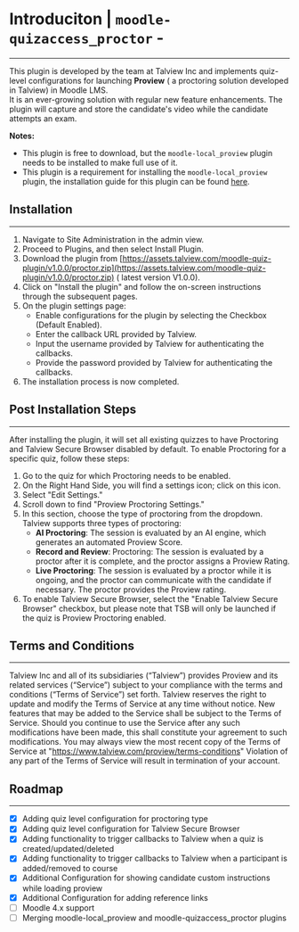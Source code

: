 # Introduciton | `moodle-quizaccess_proctor` -

---

This plugin is developed by the team at Talview Inc and implements quiz-level configurations for launching **Proview** (
a proctoring solution developed in Talview) in Moodle LMS.  
It is an ever-growing solution with regular new feature enhancements. The plugin will capture and store the candidate's
video while the candidate attempts an exam.

**Notes:**

* This plugin is free to download, but the `moodle-local_proview` plugin needs to be installed to make full use of it.
* This plugin is a requirement for installing the `moodle-local_proview` plugin, the installation guide for this plugin
  can be found [here](https://proviewsupport.freshdesk.com/support/solutions/articles/81000384579).

## Installation

---

1. Navigate to Site Administration in the admin view.
2. Proceed to Plugins, and then select Install Plugin.
3. Download the plugin
   from [https://assets.talview.com/moodle-quiz-plugin/v1.0.0/proctor.zip](https://assets.talview.com/moodle-quiz-plugin/v1.0.0/proctor.zip) (
   latest version V1.0.0).
4. Click on "Install the plugin" and follow the on-screen instructions through the subsequent pages.
5. On the plugin settings page:
    * Enable configurations for the plugin by selecting the Checkbox (Default Enabled).
    * Enter the callback URL provided by Talview.
    * Input the username provided by Talview for authenticating the callbacks.
    * Provide the password provided by Talview for authenticating the callbacks.
6. The installation process is now completed.

## Post Installation Steps

---

After installing the plugin, it will set all existing quizzes to have Proctoring and Talview Secure Browser disabled by
default. To enable Proctoring for a specific quiz, follow these steps:

1. Go to the quiz for which Proctoring needs to be enabled.
2. On the Right Hand Side, you will find a settings icon; click on this icon.
3. Select "Edit Settings."
4. Scroll down to find "Proview Proctoring Settings."
5. In this section, choose the type of proctoring from the dropdown. Talview supports three types of proctoring:
    * **AI Proctoring**: The session is evaluated by an AI engine, which generates an automated Proview Score.
    * **Record and Review**: Proctoring: The session is evaluated by a proctor after it is complete, and the proctor
      assigns a Proview Rating.
    * **Live Proctoring**: The session is evaluated by a proctor while it is ongoing, and the proctor can communicate
      with the candidate if necessary. The proctor provides the Proview rating.
6. To enable Talview Secure Browser, select the "Enable Talview Secure Browser" checkbox, but please note that TSB will
   only be launched if the quiz is Proview Proctoring enabled.

## Terms and Conditions

---

Talview Inc and all of its subsidiaries (“Talview”) provides Proview and its related services (“Service”) subject to
your compliance with the terms and conditions (“Terms of Service”) set forth.
Talview reserves the right to update and modify the Terms of Service at any time without notice. New features that may
be added to the Service shall be subject to the Terms of Service. Should you continue to use the Service after any such
modifications have been made, this shall constitute your agreement to such modifications. You may always view the most
recent copy of the Terms of Service at "<https://www.talview.com/proview/terms-conditions>"
Violation of any part of the Terms of Service will result in termination of your account.

## Roadmap

---

-   [x] Adding quiz level configuration for proctoring type
-   [x] Adding quiz level configuration for Talview Secure Browser
-   [x] Adding functionality to trigger callbacks to Talview when a quiz is created/updated/deleted
-   [x] Adding functionality to trigger callbacks to Talview when a participant is added/removed to course
-   [x] Additional Configuration for showing candidate custom instructions while loading proview
-   [x] Additional Configuration for adding reference links
-   [ ] Moodle 4.x support
-   [ ] Merging moodle-local_proview and moodle-quizaccess_proctor plugins
